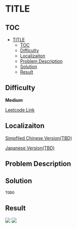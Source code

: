 # TITLE

## TOC
- [TITLE](#title)
  - [TOC](#toc)
  - [Difficulty](#difficulty)
  - [Localizaiton](#localizaiton)
  - [Problem Description](#problem-description)
  - [Solution](#solution)
  - [Result](#result)
  
## Difficulty
**Medium**

[Leetcode Link]()
## Localizaiton
[Simpfiled Chinese Version(TBD)](README.zh.MD)

[Japanese Version(TBD)](README.jp.MD)

## Problem Description

## Solution
```
TODO
```
## Result
![](graph.png)
![](result.png)
